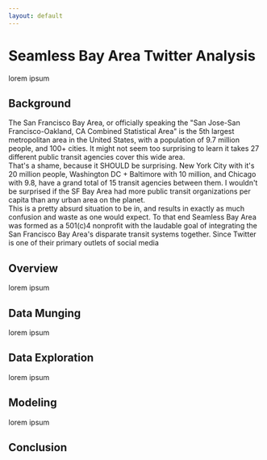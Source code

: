 ```yaml
---
layout: default
---
```


<h1>Seamless Bay Area Twitter Analysis</h1>

lorem ipsum

<h2> Background </h2>

The San Francisco Bay Area, or officially speaking the "San Jose-San Francisco-Oakland, CA Combined Statistical Area" is the 5th largest metropolitan area in the United States, with a population of 9.7 million people, and 100+ cities. It might not seem too surprising to learn it takes 27 different public transit agencies cover this wide area.
<br>
That's a shame, because it SHOULD be surprising. New York City with it's 20 million people, Washington DC + Baltimore with 10 million, and Chicago with 9.8, have a grand total of 15 transit agencies between them. I wouldn't be surprised if the SF Bay Area had more public transit organizations per capita than any urban area on the planet.
<br>
This is a pretty absurd situation to be in, and results in exactly as much confusion and waste as one would expect. To that end Seamless Bay Area was formed as a 501(c)4 nonprofit with the laudable goal of integrating the San Francisco Bay Area's disparate transit systems together. Since Twitter is one of their primary outlets of social media

<h2> Overview </h2>

lorem ipsum

<h2> Data Munging </h2>

lorem ipsum

<h2> Data Exploration </h2>

lorem ipsum

<h2> Modeling </h2>

lorem ipsum

<h2> Conclusion </h2>

